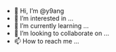 - 👋 Hi, I’m @y9ang
- 👀 I’m interested in ...
- 🌱 I’m currently learning ...
- 💞️ I’m looking to collaborate on ...
- 📫 How to reach me ...

<!---
y9ang/y9ang is a ✨ special ✨ repository because its `README.md` (this file) appears on your GitHub profile.
You can click the Preview link to take a look at your changes.
--->
